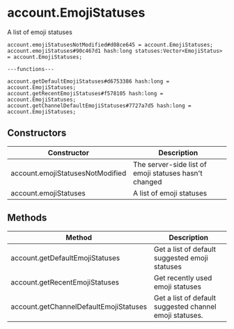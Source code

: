 # account.EmojiStatuses
A list of emoji statuses

```
account.emojiStatusesNotModified#d08ce645 = account.EmojiStatuses;
account.emojiStatuses#90c467d1 hash:long statuses:Vector<EmojiStatus> = account.EmojiStatuses;

---functions---

account.getDefaultEmojiStatuses#d6753386 hash:long = account.EmojiStatuses;
account.getRecentEmojiStatuses#f578105 hash:long = account.EmojiStatuses;
account.getChannelDefaultEmojiStatuses#7727a7d5 hash:long = account.EmojiStatuses;
```

## Constructors
| Constructor | Description |
| ---- | ----------- |
| account.emojiStatusesNotModified | The server-side list of emoji statuses hasn't changed |
| account.emojiStatuses | A list of emoji statuses |


## Methods
| Method | Description |
| ---- | ----------- |
| account.getDefaultEmojiStatuses | Get a list of default suggested emoji statuses |
| account.getRecentEmojiStatuses | Get recently used emoji statuses |
| account.getChannelDefaultEmojiStatuses | Get a list of default suggested channel emoji statuses. |


